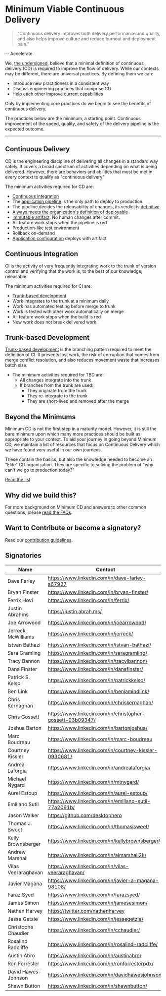 # Minimum Viable Continuous Delivery

> "Continuous delivery improves both delivery performance and quality, and also helps improve culture and reduce burnout and deployment pain."

-- Accelerate

We, [the undersigned](#signatories), believe that a minimal definition of continuous delivery (CD)  is required to improve the flow of delivery. While our contexts may be different, there are universal practices. By defining them we can:

- Introduce new practitioners in a consistent way
- Discuss engineering practices that comprise CD
- Help each other improve current capabilities

Only by implementing core practices do we begin to see the benefits of continuous delivery.

The practices below are the minimum, a starting point. Continuous improvement of the speed, quality, and safety of the delivery pipeline is the expected outcome.

---

## Continuous Delivery

CD is the engineering discipline of delivering all changes in a standard way safely. It covers a broad spectrum of activities depending on what is being delivered. However, there are behaviors and abilities that must be met in every context to qualify as "continuous delivery"

The minimum activities required for CD are:

- [Continuous integration](#continuous-integration)
- The [application
  pipeline](https://www.informit.com/articles/article.aspx?p=1621865&seqNum=2#:~:text=%EE%94%80Buy-,What%20Is%20a%20Deployment%20Pipeline%3F,-At%20an%20abstract)
  is the only path to deploy to production.
- The pipeline decides the releasability of changes, its verdict is [definitive](./faq.md#why-should-the-pipeline-be-definitive-for-deploy)
- [Always meets the organization's definition of deployable](https://www.youtube.com/watch?v=bHKHdp4H-8w)
- [Immutable artifact](./faq#what-is-an-immutable-artifact). No human changes after commit.
- All feature work stops when the pipeline is red
- Production-like test environment
- Rollback on-demand
- [Application configuration](./faq.md#what-is-application-configuration) deploys with artifact 

## Continuous Integration

CI is the activity of very frequently integrating work to the trunk of version control and verifying that the work is, to the best of our knowledge, releasable.

The minimum activities required for CI are:

- [Trunk-based development](https://trunkbaseddevelopment.com/)
- Work integrates to the trunk at a minimum daily
- Work has automated testing before merge to trunk
- Work is tested with other work automatically on merge
- All feature work stops when the build is red
- New work does not break delivered work

## Trunk-based Development

[Trunk-based development](https://trunkbaseddevelopment.com/) is the branching pattern required to meet the definition
of CI. It prevents lost work, the risk of corruption that comes from merge conflict resolution, and also reduces movement
waste that increases batch size.

- The minimum activities required for TBD are:
  - All changes integrate into the trunk
  - If branches from the trunk are used:
    - They originate from the trunk
    - They re-integrate to the trunk
    - They are short-lived and removed after the merge

## Beyond the Minimums

Minimum CD is not the first step in a maturity model. However, it is still the bare minimum upon which many more practices should be built as appropriate to your context.  To aid your journey in going beyond Minimum CD, we maintain a list of resources that focus on Continuous Delivery which we have found very useful in our own journeys. 

These contain the basics, but also the knowledge needed to become an "Elite" CD organization. They are specific to solving the problem of "why can't we go to production today?"

[Read the list](./references.md).

## Why did we build this?

For more background on Minimum CD and answers to other common questions, please [read the FAQs](./faq.md).

## Want to Contribute or become a signatory?

Read our [contribution guidelines](./CONTRIBUTING.md).

## Signatories

| Name                    | Contact                                                       |
|-------------------------|---------------------------------------------------------------|
| Dave Farley             | <https://www.linkedin.com/in/dave-farley-a67927>              |
| Bryan Finster           | <https://www.linkedin.com/in/bryan-finster/>                  |
| Ferrix Hovi             | <https://www.linkedin.com/in/ferrix/>                         |
| Justin Abrahms          | <https://justin.abrah.ms/>                                    |
| Joe Arrowood            | <https://www.linkedin.com/in/joearrowood/>                    |
| Jerreck McWilliams      | <https://www.linkedin.com/in/jerreck/>                        |
| Istvan Bathazi          | <https://www.linkedin.com/in/istvan-bathazi/>                 |
| Sara Gramling           | <https://www.linkedin.com/in/saragramling/>                   |
| Tracy Bannon            | <https://www.linkedin.com/in/tracylbannon/>                   |
| Dana Finster            | <https://www.linkedin.com/in/danafinster/>                    |
| Patrick S. Kelso        | <https://www.linkedin.com/in/patrickkelso/>                   |
| Ben Link                | <https://www.linkedin.com/in/benjamindlink/>                  |
| Chris Kernaghan         | <https://www.linkedin.com/in/chriskernaghan/>                 |
| Chris Gossett           | <https://www.linkedin.com/in/christopher-gossett-03b09347/>   |
| Joshua Barton           | <https://www.linkedin.com/in/bartonjoshua/>                   |
| Marc Boudreau           | <https://www.linkedin.com/in/marc-boudreau>                   |
| Courtney Kissler        | <https://www.linkedin.com/in/courtney-kissler-0930681/>       |
| Andrea Laforgia         | <https://www.linkedin.com/in/andrealaforgia/>                 |
| Michael Nygard          | <https://www.linkedin.com/in/mtnygard/>                       |
| Aurel Estoup            | <https://www.linkedin.com/in/aurel-estoup/>                   |
| Emiliano Sutil          | <https://www.linkedin.com/in/emiliano-sutil-77a2091b/>        |
| Jason Walker            | <https://github.com/desktophero>                              |
| Thomas J. Sweet         | <https://www.linkedin.com/in/thomasjsweet/>                   |
| Kelly Brownsberger      | <https://www.linkedin.com/in/kellybrownsberger/>              |
| Andrew Marshall         | <https://www.linkedin.com/in/ajmarshall2k/>                   |
| Vilas Veeraraghavan     | <https://www.linkedin.com/in/vilas-veeraraghavan/>            |
| Javier Magana           | <https://www.linkedin.com/in/javier-a-magana-98108/>          |
| Faraz Syed              | <https://www.linkedin.com/in/farazsyed/>                      |
| James Simon             | <https://www.linkedin.com/in/jamesesimon/>                    |
| Nathen Harvey           | <https://twitter.com/nathenharvey>                            |
| Jesse Getzie            | <https://www.linkedin.com/in/jessegetzie/>                    |
| Christophe Chaudier     | <https://www.linkedin.com/in/cchaudier/>                      |
| Rosalind Radcliffe      | <https://www.linkedin.com/in/rosalind-radcliffe/>             | 
| Austin Abro             | <https://www.linkedin.com/in/austinabro/>                     |
| Ron Forrester           | <https://www.linkedin.com/in/ronforresterpdx/>                |
| David Hawes-Johnson     | <https://www.linkedin.com/in/davidhawesjohnson/>              |
| Shawn Button            | <https://www.linkedin.com/in/shawnbutton/>                    |
